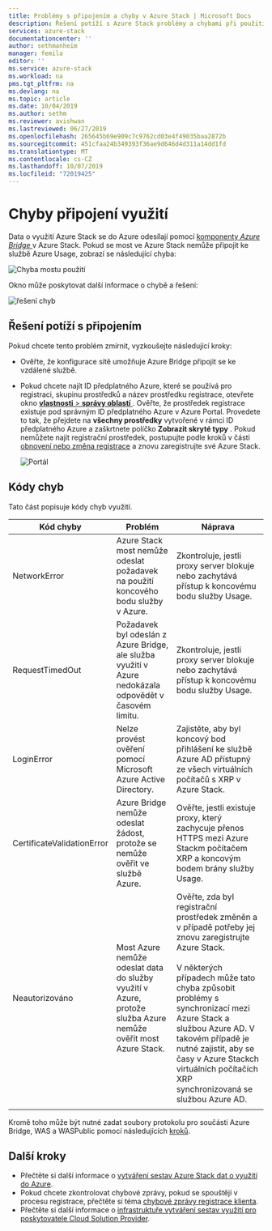 ```yaml
---
title: Problémy s připojením a chyby v Azure Stack | Microsoft Docs
description: Řešení potíží s Azure Stack problémy a chybami při použití.
services: azure-stack
documentationcenter: ''
author: sethmanheim
manager: femila
editor: ''
ms.service: azure-stack
ms.workload: na
pms.tgt_pltfrm: na
ms.devlang: na
ms.topic: article
ms.date: 10/04/2019
ms.author: sethm
ms.reviewer: avishwan
ms.lastreviewed: 06/27/2019
ms.openlocfilehash: 265645b69e909c7c9762cd03e4f49035baa2872b
ms.sourcegitcommit: 451cfaa24b349393f36ae9d646d4d311a14dd1fd
ms.translationtype: MT
ms.contentlocale: cs-CZ
ms.lasthandoff: 10/07/2019
ms.locfileid: "72019425"
---
```

# <a name="usage-connectivity-errors"></a>Chyby připojení využití

Data o využití Azure Stack se do Azure odesílají pomocí [komponenty *Azure Bridge* ](azure-stack-usage-reporting.md) v Azure Stack. Pokud se most ve Azure Stack nemůže připojit ke službě Azure Usage, zobrazí se následující chyba:

![Chyba mostu použití](media/azure-stack-usage-issues/usageerror2.png)

Okno může poskytovat další informace o chybě a řešení:

![řešení chyb](media/azure-stack-usage-issues/usageerror3.png)

## <a name="resolve-connectivity-issues"></a>Řešení potíží s připojením

Pokud chcete tento problém zmírnit, vyzkoušejte následující kroky:

- Ověřte, že konfigurace sítě umožňuje Azure Bridge připojit se ke vzdálené službě.

- Pokud chcete najít ID předplatného Azure, které se používá pro registraci, skupinu prostředků a název prostředku registrace, otevřete okno [ **vlastnosti** > **správy oblastí** ](azure-stack-registration.md#verify-azure-stack-registration) . Ověřte, že prostředek registrace existuje pod správným ID předplatného Azure v Azure Portal. Provedete to tak, že přejdete na **všechny prostředky** vytvořené v rámci ID předplatného Azure a zaškrtnete políčko **Zobrazit skryté typy** . Pokud nemůžete najít registrační prostředek, postupujte podle kroků v části [obnovení nebo změna registrace](azure-stack-registration.md#renew-or-change-registration) a znovu zaregistrujte své Azure Stack.

  ![Portál](media/azure-stack-usage-issues/stackres.png)

## <a name="error-codes"></a>Kódy chyb

Tato část popisuje kódy chyb využití.

| Kód chyby                 | Problém                                                                                                                                             | Náprava                                                                                                                                                                                                                                                                                        |
|----------------------------|---------------------------------------------------------------------------------------------------------------------------------------------------|----------------------------------------------------------------------------------------------------------------------------------------------------------------------------------------------------------------------------------------------------------------------------------------------------|
| NetworkError               | Azure Stack most nemůže odeslat požadavek na použití koncového bodu služby v Azure.                                                            | Zkontroluje, jestli proxy server blokuje nebo zachytává přístup k koncovému bodu služby Usage.                                                                                                                                                                                                             |
| RequestTimedOut            | Požadavek byl odeslán z Azure Bridge, ale služba využití v Azure nedokázala odpovědět v časovém limitu.                             | Zkontroluje, jestli proxy server blokuje nebo zachytává přístup k koncovému bodu služby Usage.                                                                                                                                                                                                                        |
| LoginError                 | Nelze provést ověření pomocí Microsoft Azure Active Directory.                                                                                                             | Zajistěte, aby byl koncový bod přihlášení ke službě Azure AD přístupný ze všech virtuálních počítačů s XRP v Azure Stack.                                                                                                                                                                                                                     |
| CertificateValidationError | Azure Bridge nemůže odeslat žádost, protože se nemůže ověřit ve službě Azure.                                    | Ověřte, jestli existuje proxy, který zachycuje přenos HTTPS mezi Azure Stackm počítačem XRP a koncovým bodem brány služby Usage.                                                                                                                                                                                      |
| Neautorizováno               | Most Azure nemůže odeslat data do služby využití v Azure, protože služba Azure nemůže ověřit most Azure Stack. | Ověřte, zda byl registrační prostředek změněn a v případě potřeby jej znovu zaregistrujte Azure Stack. <br><br> V některých případech může tato chyba způsobit problémy s synchronizací mezi Azure Stack a službou Azure AD. V takovém případě je nutné zajistit, aby se časy v Azure Stackch virtuálních počítačích XRP synchronizovaná se službou Azure AD. |
|                            |                                                                                                                                                   |                                                                                                                                                                                                                                                                                                    |

Kromě toho může být nutné zadat soubory protokolu pro součásti Azure Bridge, WAS a WASPublic pomocí následujících [kroků](azure-stack-configure-on-demand-diagnostic-log-collection.md#using-pep-to-collect-diagnostic-logs).

## <a name="next-steps"></a>Další kroky

- Přečtěte si další informace o [vytváření sestav Azure Stack dat o využití do Azure](azure-stack-usage-reporting.md).
- Pokud chcete zkontrolovat chybové zprávy, pokud se spouštějí v procesu registrace, přečtěte si téma [chybové zprávy registrace klienta](azure-stack-registration-errors.md).
- Přečtěte si další informace o [infrastruktuře vytváření sestav využití pro poskytovatele Cloud Solution Provider](azure-stack-csp-ref-infrastructure.md).
